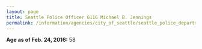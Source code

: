 ```yaml
---
layout: page
title: Seattle Police Officer 6116 Michael B. Jennings
permalink: /information/agencies/city_of_seattle/seattle_police_department/copbook/6116/
---
```


**Age as of Feb. 24, 2016:** 58
